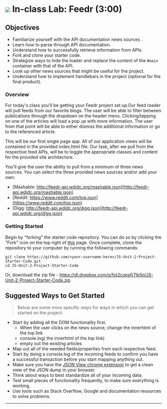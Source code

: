 # ![](https://ga-dash.s3.amazonaws.com/production/assets/logo-9f88ae6c9c3871690e33280fcf557f33.png) In-class Lab: Feedr (3:00)

## Objectives

* Familiarize yourself with the API documentation news sources .
* Learn how to parse through API documentation.
* Understand how to successfully retrieve information from APIs.
* Fork and clone your starter code.
* Strategize ways to hide the loader and replace the content of the `#main`
container with that of the API.
* Look up other news sources that might be useful for the project.
* Understand how to implement handlebars in the project (optional for the final product).

### Overview

<a name = "lab"></a>
For today's class you'll be getting your Feedr project set up.Our
feed reader will pull feeds from our favorite blogs. The user will be able to
filter between publications through the dropdown on the header menu.
Clicking/tapping on one of the articles will load a pop up with more
information. The user from that point will be able to either dismiss the
additional information or go to the referenced article.

This will be our first single page app. All of our application views will be
contained in the provided index.html file. Our task, after we pull from the
respective feed APIs, will be to toggle the appropriate classes and content for
the provided site architecture.

You'll give the user the ability to pull from a minimum of three news sources. You can
select the three provided news sources and/or add your own:

- [Mashable: http://feedr-api.wdidc.org/mashable.json](http://feedr-api.wdidc.org/mashable.json)
- [Reddit: https://www.reddit.com/top.json](https://www.reddit.com/top.json)
- [Digg: http://feedr-api.wdidc.org/digg.json](http://feedr-api.wdidc.org/digg.json)

### Getting Started

Begin by "forking" the starter code repository. You can do so by clicking the "Fork" icon on
the top right of [this](https://github.com/generalassembly-studio/JS-Unit-2-Project-Starter-Code) page. Once
complete, clone the repository to your computer by running the following
commands:

```
git clone https://github.com/<your-username-here>/JS-Unit-2-Project-Starter-Code.git
cd JS-Unit-2-Project-Starter-Code
```

Or, download the zip file - https://dl.dropbox.com/s/fot2copsfr7lk9q/JS-Unit-2-Project-Starter-Code.zip
 
## Suggested Ways to Get Started

> Below are some more specific ways for ways in which you can get started on the project.

  - Start by adding all the DOM functionality first.
    - When the user clicks on the news source, change the innerhtml of the top link
    - console.log( the innerhtml of the top link)
    - empty out the existing articles
  - Map out all of the needed fields/properties from each respective feed.
  - Start by doing a console.log of the incoming feeds to confirm you have a
    successful transaction before you start mapping anything out.
  - Make sure you have the [JSON View chrome extension](https://chrome.google.com/webstore/detail/jsonview/chklaanhfefbnpoihckbnefhakgolnmc?hl=en)
    to get a clean view of the JSON dump in your browser.
  - Think about ways to best standardize all of your incoming data.
  - Test small pieces of functionality frequently, to make sure everything is
    working.
  - Use tools such as Stack Overflow, Google and documentation resources to solve
    problems.

  ---

